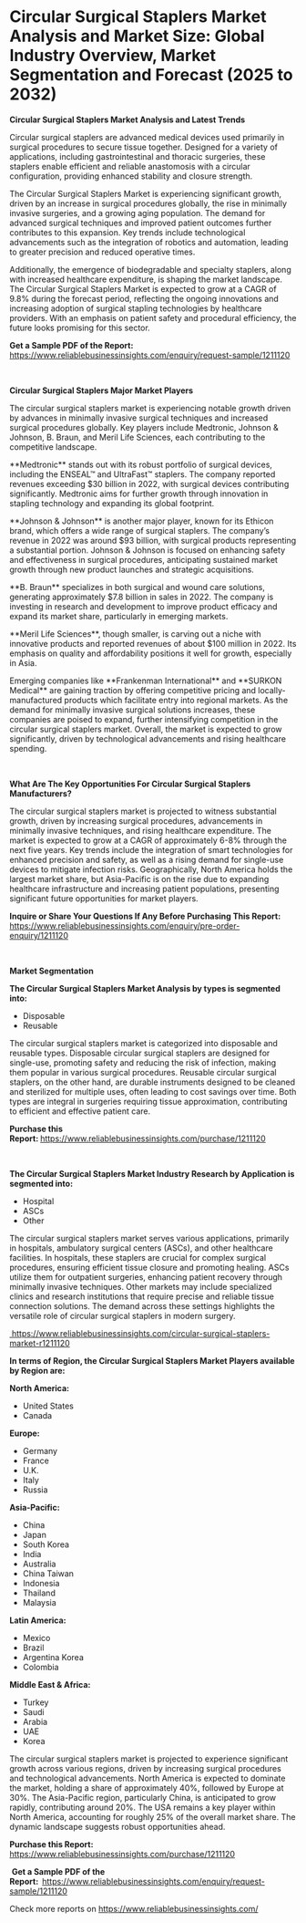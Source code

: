 <p><h1>Circular Surgical Staplers Market Analysis and Market Size: Global Industry Overview, Market Segmentation and Forecast (2025 to 2032)</h1></p><p><strong>Circular Surgical Staplers Market Analysis and Latest Trends</strong></p>
<p><p>Circular surgical staplers are advanced medical devices used primarily in surgical procedures to secure tissue together. Designed for a variety of applications, including gastrointestinal and thoracic surgeries, these staplers enable efficient and reliable anastomosis with a circular configuration, providing enhanced stability and closure strength. </p><p>The Circular Surgical Staplers Market is experiencing significant growth, driven by an increase in surgical procedures globally, the rise in minimally invasive surgeries, and a growing aging population. The demand for advanced surgical techniques and improved patient outcomes further contributes to this expansion. Key trends include technological advancements such as the integration of robotics and automation, leading to greater precision and reduced operative times. </p><p>Additionally, the emergence of biodegradable and specialty staplers, along with increased healthcare expenditure, is shaping the market landscape. The Circular Surgical Staplers Market is expected to grow at a CAGR of 9.8% during the forecast period, reflecting the ongoing innovations and increasing adoption of surgical stapling technologies by healthcare providers. With an emphasis on patient safety and procedural efficiency, the future looks promising for this sector.</p></p>
<p><strong>Get a Sample PDF of the Report:&nbsp;</strong> <a href="https://www.reliablebusinessinsights.com/enquiry/request-sample/1211120?utm_campaign=2180&utm_medium=2&utm_source=Github&utm_content=ia&utm_term=24032025&utm_id=circular-surgical-staplers">https://www.reliablebusinessinsights.com/enquiry/request-sample/1211120</a></p>
<p>&nbsp;</p>
<p><strong>Circular Surgical Staplers Major Market Players</strong></p>
<p><p>The circular surgical staplers market is experiencing notable growth driven by advances in minimally invasive surgical techniques and increased surgical procedures globally. Key players include Medtronic, Johnson & Johnson, B. Braun, and Meril Life Sciences, each contributing to the competitive landscape.</p><p>**Medtronic** stands out with its robust portfolio of surgical devices, including the ENSEAL™ and UltraFast™ staplers. The company reported revenues exceeding $30 billion in 2022, with surgical devices contributing significantly. Medtronic aims for further growth through innovation in stapling technology and expanding its global footprint.</p><p>**Johnson & Johnson** is another major player, known for its Ethicon brand, which offers a wide range of surgical staplers. The company’s revenue in 2022 was around $93 billion, with surgical products representing a substantial portion. Johnson & Johnson is focused on enhancing safety and effectiveness in surgical procedures, anticipating sustained market growth through new product launches and strategic acquisitions.</p><p>**B. Braun** specializes in both surgical and wound care solutions, generating approximately $7.8 billion in sales in 2022. The company is investing in research and development to improve product efficacy and expand its market share, particularly in emerging markets.</p><p>**Meril Life Sciences**, though smaller, is carving out a niche with innovative products and reported revenues of about $100 million in 2022. Its emphasis on quality and affordability positions it well for growth, especially in Asia.</p><p>Emerging companies like **Frankenman International** and **SURKON Medical** are gaining traction by offering competitive pricing and locally-manufactured products which facilitate entry into regional markets. As the demand for minimally invasive surgical solutions increases, these companies are poised to expand, further intensifying competition in the circular surgical staplers market. Overall, the market is expected to grow significantly, driven by technological advancements and rising healthcare spending.</p></p>
<p>&nbsp;</p>
<p><strong>What Are The Key Opportunities For Circular Surgical Staplers Manufacturers?</strong></p>
<p><p>The circular surgical staplers market is projected to witness substantial growth, driven by increasing surgical procedures, advancements in minimally invasive techniques, and rising healthcare expenditure. The market is expected to grow at a CAGR of approximately 6-8% through the next five years. Key trends include the integration of smart technologies for enhanced precision and safety, as well as a rising demand for single-use devices to mitigate infection risks. Geographically, North America holds the largest market share, but Asia-Pacific is on the rise due to expanding healthcare infrastructure and increasing patient populations, presenting significant future opportunities for market players.</p></p>
<p><strong>Inquire or Share Your Questions If Any Before Purchasing This Report:</strong> <a href="https://www.reliablebusinessinsights.com/enquiry/pre-order-enquiry/1211120?utm_campaign=2180&utm_medium=2&utm_source=Github&utm_content=ia&utm_term=24032025&utm_id=circular-surgical-staplers">https://www.reliablebusinessinsights.com/enquiry/pre-order-enquiry/1211120</a></p>
<p>&nbsp;</p>
<p><strong>Market Segmentation</strong></p>
<p><strong>The Circular Surgical Staplers Market Analysis by types is segmented into:</strong></p>
<p><ul><li>Disposable</li><li>Reusable</li></ul></p>
<p><p>The circular surgical staplers market is categorized into disposable and reusable types. Disposable circular surgical staplers are designed for single-use, promoting safety and reducing the risk of infection, making them popular in various surgical procedures. Reusable circular surgical staplers, on the other hand, are durable instruments designed to be cleaned and sterilized for multiple uses, often leading to cost savings over time. Both types are integral in surgeries requiring tissue approximation, contributing to efficient and effective patient care.</p></p>
<p><strong>Purchase this Report:&nbsp;</strong><a href="https://www.reliablebusinessinsights.com/purchase/1211120?utm_campaign=2180&utm_medium=2&utm_source=Github&utm_content=ia&utm_term=24032025&utm_id=circular-surgical-staplers">https://www.reliablebusinessinsights.com/purchase/1211120</a></p>
<p>&nbsp;</p>
<p><strong>The Circular Surgical Staplers Market Industry Research by Application is segmented into:</strong></p>
<p><ul><li>Hospital</li><li>ASCs</li><li>Other</li></ul></p>
<p><p>The circular surgical staplers market serves various applications, primarily in hospitals, ambulatory surgical centers (ASCs), and other healthcare facilities. In hospitals, these staplers are crucial for complex surgical procedures, ensuring efficient tissue closure and promoting healing. ASCs utilize them for outpatient surgeries, enhancing patient recovery through minimally invasive techniques. Other markets may include specialized clinics and research institutions that require precise and reliable tissue connection solutions. The demand across these settings highlights the versatile role of circular surgical staplers in modern surgery.</p></p>
<p><a href="https://www.reliablebusinessinsights.com/circular-surgical-staplers-market-r1211120?utm_campaign=2180&utm_medium=2&utm_source=Github&utm_content=ia&utm_term=24032025&utm_id=circular-surgical-staplers">&nbsp;https://www.reliablebusinessinsights.com/circular-surgical-staplers-market-r1211120</a></p>
<p><strong>In terms of Region, the Circular Surgical Staplers Market Players available by Region are:</strong></p>
<p>
    <p> <strong> North America: </strong>
        <ul>
            <li>United States</li>
            <li>Canada</li>
        </ul>
        </p> 
    <p> <strong> Europe: </strong>
        <ul>
            <li>Germany</li>
            <li>France</li>
            <li>U.K.</li>
            <li>Italy</li>
            <li>Russia</li>
        </ul>
        </p> 
    <p> <strong> Asia-Pacific: </strong>
        <ul>
            <li>China</li>
            <li>Japan</li>
            <li>South Korea</li>
            <li>India</li>
            <li>Australia</li>
            <li>China Taiwan</li>
            <li>Indonesia</li>
            <li>Thailand</li>
            <li>Malaysia</li>
        </ul>
        </p> 
    <p> <strong> Latin America: </strong>
        <ul>
            <li>Mexico</li>
            <li>Brazil</li>
            <li>Argentina Korea</li>
            <li>Colombia</li>
        </ul>
        </p> 
    <p> <strong> Middle East & Africa: </strong>
        <ul>
            <li>Turkey</li>
            <li>Saudi</li>
            <li>Arabia</li>
            <li>UAE</li>
            <li>Korea</li>
        </ul>
    </p>
    </p>
<p><p>The circular surgical staplers market is projected to experience significant growth across various regions, driven by increasing surgical procedures and technological advancements. North America is expected to dominate the market, holding a share of approximately 40%, followed by Europe at 30%. The Asia-Pacific region, particularly China, is anticipated to grow rapidly, contributing around 20%. The USA remains a key player within North America, accounting for roughly 25% of the overall market share. The dynamic landscape suggests robust opportunities ahead.</p></p>
<p><strong>Purchase this Report: </strong><a href="https://www.reliablebusinessinsights.com/purchase/1211120?utm_campaign=2180&utm_medium=2&utm_source=Github&utm_content=ia&utm_term=24032025&utm_id=circular-surgical-staplers">https://www.reliablebusinessinsights.com/purchase/1211120</a></p>
<p>&nbsp;<strong>Get a Sample PDF of the Report:&nbsp;&nbsp;</strong><a href="https://www.reliablebusinessinsights.com/enquiry/request-sample/1211120?utm_campaign=2180&utm_medium=2&utm_source=Github&utm_content=ia&utm_term=24032025&utm_id=circular-surgical-staplers">https://www.reliablebusinessinsights.com/enquiry/request-sample/1211120</a></p>
<p><strong></strong></p>
<p>Check more reports on <a href="https://www.reliablebusinessinsights.com/?utm_campaign=2180&utm_medium=2&utm_source=Github&utm_content=ia&utm_term=24032025&utm_id=circular-surgical-staplers">https://www.reliablebusinessinsights.com/</a></p>